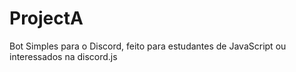# ProjectA
Bot Simples para o Discord, feito para estudantes de JavaScript ou interessados na discord.js
